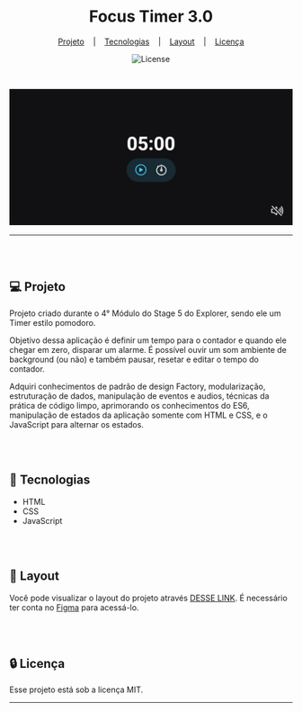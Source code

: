 <h1 align="center">Focus Timer 3.0</h1>

<div align="center">

[Projeto](#projeto) &nbsp;&nbsp;&nbsp;|&nbsp;&nbsp;&nbsp; [Tecnologias](#tecnologias)
&nbsp;&nbsp;&nbsp;|&nbsp;&nbsp;&nbsp; [Layout](#layout) &nbsp;&nbsp;&nbsp;|&nbsp;&nbsp;&nbsp;
[Licença](#license)

</div>

<p align="center">
  <img alt="License" src="https://img.shields.io/static/v1?label=license&message=MIT&color=49AA26&labelColor=000000">
</p>

<br>

<div align="center">

![Preview](./assets/images/preview.png)

</div>

<hr>
<br>
<br>

## 💻 Projeto <a name = "projeto"></a>

Projeto criado durante o 4° Módulo do Stage 5 do Explorer, sendo ele um Timer estilo pomodoro.

Objetivo dessa aplicação é definir um tempo para o contador e quando ele chegar em zero, disparar um
alarme. É possível ouvir um som ambiente de background (ou não) e também pausar, resetar e editar o
tempo do contador.

Adquiri conhecimentos de padrão de design Factory, modularização, estruturação de dados, manipulação
de eventos e audios, técnicas da prática de código limpo, aprimorando os conhecimentos do ES6,
manipulação de estados da aplicação somente com HTML e CSS, e o JavaScript para alternar os estados.

<br>
<br>

## 🚀 Tecnologias <a name = "tecnologias"></a>

- HTML
- CSS
- JavaScript

<br>
<br>

## 🔖 Layout <a name = "layout"></a>

Você pode visualizar o layout do projeto através
[DESSE LINK](<https://www.figma.com/file/zEwUA9OKO8RJ2T5dsSizFG/Focus-Timer-V2-%E2%80%A2-Projeto-Explorer-(Community)?node-id=1403%3A33&mode=dev>).
É necessário ter conta no [Figma](https://figma.com) para acessá-lo.

<br>
<br>

## 🔒 Licença

Esse projeto está sob a licença MIT.

<hr>
